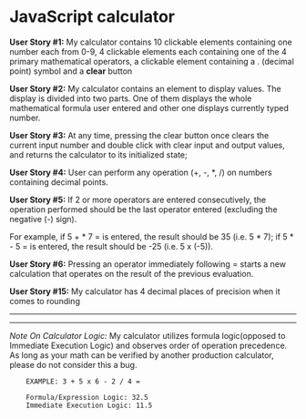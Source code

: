 # JavaScript calculator

**User Story #1:** My calculator contains 10 clickable elements containing one number each from 0-9, 4 clickable elements each containing one of the 4 primary mathematical operators, a clickable element containing a . (decimal point) symbol and a **clear** button


**User Story #2:** My calculator contains an element to display values. The display is divided into two parts. One of them displays the whole mathematical formula user entered and other one displays currently typed number.

**User Story #3:** At any time, pressing the clear button once clears the current input number and double click with clear input and output values, and returns the calculator to its initialized state;

**User Story #4:** User can perform any operation (+, -, *, /) on numbers containing decimal points.

**User Story #5:** If 2 or more operators are entered consecutively, the operation performed should be the last operator entered (excluding the negative (-) sign). 

 For example, if 5 + * 7 = is entered, the result should be 35 (i.e. 5 * 7); if 5 * - 5 = is entered, the result should be -25 (i.e. 5 x (-5)).

**User Story #6:** Pressing an operator immediately following = starts a new calculation that operates on the result of the previous evaluation.

**User Story #15:** My calculator has 4 decimal places of precision when it comes to rounding
___ 

---

*Note On Calculator Logic:* My calculator utilizes formula logic(opposed to Immediate Execution Logic) and observes order of operation precedence. As long as your math can be verified by another production calculator, please do not consider this a bug.

        EXAMPLE: 3 + 5 x 6 - 2 / 4 =

        Formula/Expression Logic: 32.5
        Immediate Execution Logic: 11.5

[More about the Calculator logic]: https://en.wikipedia.org/wiki/Calculator_input_methods



